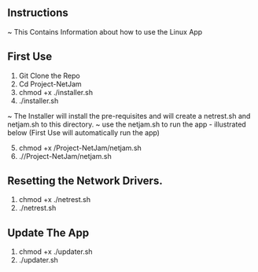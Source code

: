 ## Instructions
~ This Contains Information about how to use the Linux App

## First Use
1. Git Clone the Repo
2. Cd Project-NetJam
3. chmod +x ./installer.sh 
4. ./installer.sh

~ The Installer will install the pre-requisites and will create a netrest.sh and netjam.sh to this directory.
~ use the netjam.sh to run the app - illustrated below (First Use will automatically run the app)

5. chmod +x  <path to Project-NetJam>/Project-NetJam/netjam.sh 
6. ./<path to Project-NetJam>/Project-NetJam/netjam.sh

## Resetting the Network Drivers.
1. chmod +x ./netrest.sh
2. ./netrest.sh

## Update The App
1. chmod +x ./updater.sh
2. ./updater.sh